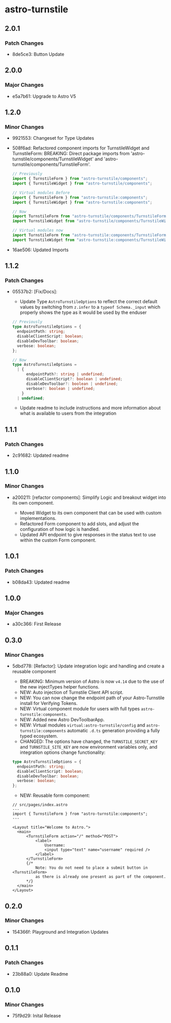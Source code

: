 # astro-turnstile

## 2.0.1

### Patch Changes

- 8de5ce3: Button Update

## 2.0.0

### Major Changes

- e5a7b61: Upgrade to Astro V5

## 1.2.0

### Minor Changes

- 9921553: Changeset for Type Updates
- 508f6ad: Refactored component imports for TurnstileWidget and TurnstileForm:
  BREAKING: Direct package imports from 'astro-turnstile/components/TurnstileWidget' and 'astro-turnstile/components/TurnstileForm'.

  ```ts
  // Previously
  import { TurnstileForm } from "astro-turnstile/components";
  import { TurnstileWidget } from "astro-turnstile/components";

  // Virtual modules Before
  import { TurnstileForm } from "astro-turnstile:components";
  import { TurnstileWidget } from "astro-turnstile:components";

  // Now
  import TurnstileForm from "astro-turnstile/components/TurnstileForm";
  import TurnstileWidget from "astro-turnstile/components/TurnstileWidget";

  // Virtual modules now
  import TurnstileForm from "astro-turnstile:components/TurnstileForm";
  import TurnstileWidget from "astro-turnstile:components/TurnstileWidget";
  ```

- 16ae506: Updated Imports

## 1.1.2

### Patch Changes

- 05537b2: [Fix/Docs]:

  - Update Type `AstroTurnstileOptions` to reflect the correct default values by switching from `z.infer` to a `typeof Schema._input` which properly shows the type as it would be used by the enduser

  ```ts
  // Previously
  type AstroTurnstileOptions = {
    endpointPath: string;
    disableClientScript: boolean;
    disableDevToolbar: boolean;
    verbose: boolean;
  };

  // Now
  type AstroTurnstileOptions =
    | {
        endpointPath?: string | undefined;
        disableClientScript?: boolean | undefined;
        disableDevToolbar?: boolean | undefined;
        verbose?: boolean | undefined;
      }
    | undefined;
  ```

  - Update readme to include instructions and more information about what is available to users from the integration

## 1.1.1

### Patch Changes

- 2c91682: Updated readme

## 1.1.0

### Minor Changes

- a200211: [refactor components]: Simplify Logic and breakout widget into its own component.

  - Moved Widget to its own component that can be used with custom implementations.
  - Refactored Form component to add slots, and adjust the configuration of how logic is handled.
  - Updated API endpoint to give responses in the status text to use within the custom Form component.

## 1.0.1

### Patch Changes

- b08da43: Updated readme

## 1.0.0

### Major Changes

- a30c366: First Release

## 0.3.0

### Minor Changes

- 5dbd778: [Refactor]: Update integration logic and handling and create a reusable component

  - BREAKING: Minimum version of Astro is now `v4.14` due to the use of the new injectTypes helper functions.
  - NEW: Auto injection of Turnstile Client API script.
  - NEW: You can now change the endpoint path of your Astro-Turnstile install for Verifying Tokens.
  - NEW: Virtual component module for users with full types `astro-turnstile:components`.
  - NEW: Added new Astro DevToolbarApp.
  - NEW: Virtual modules `virtual:astro-turnstile/config` and `astro-turnstile:components` automatic `.d.ts` generation providing a fully typed ecosystem.
  - CHANGED: The options have changed, the `TURNSTILE_SECRET_KEY` and `TURNSTILE_SITE_KEY` are now environment variables only, and integration options change functionality:

  ```ts
  type AstroTurnstileOptions = {
    endpointPath: string;
    disableClientScript: boolean;
    disableDevToolbar: boolean;
    verbose: boolean;
  };
  ```

  - NEW: Reusable form component:

  ```tsx
  // src/pages/index.astro
  ---
  import { TurnstileForm } from "astro-turnstile:components";
  ---

  <Layout title="Welcome to Astro.">
  	<main>
  		<TurnstileForm action="/" method="POST">
  			<label>
  				Username:
  				<input type="text" name="username" required />
  			</label>
  		</TurnstileForm>
  		{/*
  			Note: You do not need to place a submit button in <TurnstileForm>
  			as there is already one present as part of the component.
  		*/}
  	</main>
  </Layout>
  ```

## 0.2.0

### Minor Changes

- 154366f: Playground and Integration Updates

## 0.1.1

### Patch Changes

- 23b88a0: Update Readme

## 0.1.0

### Minor Changes

- 75f9d29: Inital Release
